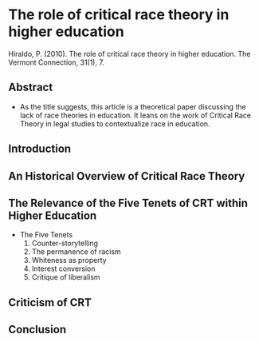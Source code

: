 # The role of critical race theory in higher education

Hiraldo, P. (2010). The role of critical race theory in higher education. The Vermont Connection, 31(1), 7.

## Abstract

- As the title suggests, this article is a theoretical paper
  discussing the lack of race theories in education. It leans
  on the work of Critical Race Theory in legal studies to
  contextualize race in education. 

## Introduction

## An Historical Overview of Critical Race Theory

## The Relevance of the Five Tenets of CRT within Higher Education

- The Five Tenets
  1. Counter-storytelling
  2. The permanence of racism
  3. Whiteness as property
  4. Interest conversion
  5. Critique of liberalism

## Criticism of CRT

## Conclusion
